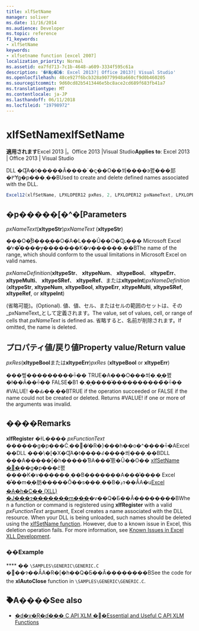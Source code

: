 ```yaml
---
title: xlfSetName
manager: soliver
ms.date: 11/16/2014
ms.audience: Developer
ms.topic: reference
f1_keywords:
- xlfSetName
keywords:
- xlfsetname function [excel 2007]
localization_priority: Normal
ms.assetid: ea7fd713-7c1b-4648-a609-3334f595c61a
description: '�K�p�Ώ�: Excel 2013?| Office 2013?| Visual Studio'
ms.openlocfilehash: 48ce927f6bcb328a90779948a660cf9d0b460205
ms.sourcegitcommit: 9d60cd82b5413446e5bc8ace2cd689f683fb41a7
ms.translationtype: MT
ms.contentlocale: ja-JP
ms.lasthandoff: 06/11/2018
ms.locfileid: "19798972"
---
```

# <a name="xlfsetname"></a><span data-ttu-id="7c036-104">xlfSetName</span><span class="sxs-lookup"><span data-stu-id="7c036-104">xlfSetName</span></span>

<span data-ttu-id="7c036-105">**適用されます**Excel 2013 |。Office 2013 |Visual Studio</span><span class="sxs-lookup"><span data-stu-id="7c036-105">**Applies to**: Excel 2013 | Office 2013 | Visual Studio</span></span> 
  
<span data-ttu-id="7c036-106">DLL �Ɋ֘A�t�����Ă����\`�ς݂̖��O��쐬����э폜���邽�߂Ɏg�p���܂��B</span><span class="sxs-lookup"><span data-stu-id="7c036-106">Used to create and delete defined names associated with the DLL.</span></span>
  
```cs
Excel12(xlfSetName, LPXLOPER12 pxRes, 2, LPXLOPER12 pxNameText, LPXLOPER12 pxNameDefinition);
```

## <a name="parameters"></a><span data-ttu-id="7c036-107">�p�����[�^�[</span><span class="sxs-lookup"><span data-stu-id="7c036-107">Parameters</span></span>

<span data-ttu-id="7c036-108">_pxNameText_(**xltypeStr**)</span><span class="sxs-lookup"><span data-stu-id="7c036-108">_pxNameText_ (**xltypeStr**)</span></span>
  
<span data-ttu-id="7c036-109">���O�͈̔́B���̖��O�́A�L���Ȗ��O�Ɋւ��� Microsoft Excel �̒ʏ�̐����ɏ�������K�v������܂��B</span><span class="sxs-lookup"><span data-stu-id="7c036-109">The name of the range, which should conform to the usual limitations in Microsoft Excel on valid names.</span></span>
  
<span data-ttu-id="7c036-110">_pxNameDefinition_(**xltypeStr**、 **xltypeNum**、 **xltypeBool**、 **xltypeErr**、 **xltypeMulti**、 **xltypeSRef**、 **xltypeRef**、または**xltypeInt**)</span><span class="sxs-lookup"><span data-stu-id="7c036-110">_pxNameDefinition_ (**xltypeStr**, **xltypeNum**, **xltypeBool**, **xltypeErr**, **xltypeMulti**, **xltypeSRef**, **xltypeRef**, or **xltypeInt**)</span></span>
  
<span data-ttu-id="7c036-111">(省略可能)。</span><span class="sxs-lookup"><span data-stu-id="7c036-111">(Optional).</span></span> <span data-ttu-id="7c036-112">値、値、セル、またはセルの範囲のセットは、その_pxNameText_として定義されます。</span><span class="sxs-lookup"><span data-stu-id="7c036-112">The value, set of values, cell, or range of cells that  _pxNameText_ is defined as.</span></span> <span data-ttu-id="7c036-113">省略すると、名前が削除されます。</span><span class="sxs-lookup"><span data-stu-id="7c036-113">If omitted, the name is deleted.</span></span> 
  
## <a name="property-valuereturn-value"></a><span data-ttu-id="7c036-114">プロパティ値/戻り値</span><span class="sxs-lookup"><span data-stu-id="7c036-114">Property value/Return value</span></span>

<span data-ttu-id="7c036-115">_pxRes_(**xltypeBool**または**xltypeErr**)</span><span class="sxs-lookup"><span data-stu-id="7c036-115">_pxRes_ (**xltypeBool** or **xltypeErr**)</span></span>
  
<span data-ttu-id="7c036-p102">���삪���������ꍇ�� TRUE�A���O���쐬�܂��͍폜�ł��Ȃ��ꍇ�� FALSE�B1 �܂��͕����̈����������̏ꍇ�� #VALUE! ��Ԃ��܂��B</span><span class="sxs-lookup"><span data-stu-id="7c036-p102">TRUE if the operation succeeded or FALSE if the name could not be created or deleted. Returns #VALUE! if one or more of the arguments was invalid.</span></span>
  
## <a name="remarks"></a><span data-ttu-id="7c036-119">����</span><span class="sxs-lookup"><span data-stu-id="7c036-119">Remarks</span></span>

<span data-ttu-id="7c036-p103">**xlfRegister** �ƗL����  _pxFunctionText_ ������g�p���Ċ֐��܂��̓R�}���h��o�^����ꍇ�AExcel ��DLL ���\�[�X�Ɋ֘A�t����ꂽ����쐬���܂��BDLL ���A�����[�h�����ƁA���̂悤�Ȗ��O�� [xlfSetName �֐�](xlfsetname.md)��g�p���č폜����K�v������܂��B�������A���̑���� Excel �̊��m�̖�肪�����Ŏ��s���܂��B�ڍׂɂ��ẮA�u[Excel �A�h�C�� (XLL) �J���ɂ�������m�̖��](known-issues-in-excel-xll-development.md)�v��Q�Ƃ��Ă��������B</span><span class="sxs-lookup"><span data-stu-id="7c036-p103">When a function or command is registered using **xlfRegister** with a valid  _pxFunctionText_ argument, Excel creates a name associated with the DLL resource. When your DLL is being unloaded, such names should be deleted using the [xlfSetName function](xlfsetname.md). However, due to a known issue in Excel, this deletion operation fails. For more information, see [Known Issues in Excel XLL Development](known-issues-in-excel-xll-development.md).</span></span>
  
### <a name="example"></a><span data-ttu-id="7c036-124">��</span><span class="sxs-lookup"><span data-stu-id="7c036-124">Example</span></span>

<span data-ttu-id="7c036-125">**** �� `\SAMPLES\GENERIC\GENERIC.C` �֐��ɂ��ẮA�R�[�h��Q�Ƃ��Ă��������B</span><span class="sxs-lookup"><span data-stu-id="7c036-125">See the code for the **xlAutoClose** function in  `\SAMPLES\GENERIC\GENERIC.C`.</span></span>
  
## <a name="see-also"></a><span data-ttu-id="7c036-126">�֘A����</span><span class="sxs-lookup"><span data-stu-id="7c036-126">See also</span></span>

- [<span data-ttu-id="7c036-127">�d�v�Ŗ�ɗ��� C API XLM �֐�</span><span class="sxs-lookup"><span data-stu-id="7c036-127">Essential and Useful C API XLM Functions</span></span>](essential-and-useful-c-api-xlm-functions.md)

